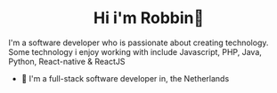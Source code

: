 <h1 align="center">Hi i'm Robbin👋</h1>
<p align="center">
  <a href=""/> </a>
</p>

I'm a software developer who is passionate about creating technology. Some technology i enjoy working with include Javascript, PHP, Java, Python, React-native & ReactJS

- 🔭 I'm a full-stack software developer in, the Netherlands
